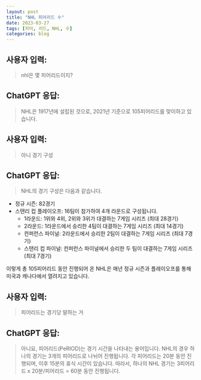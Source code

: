 ```yaml
---
layout: post
title: "NHL 피어리드 수"
date: 2023-03-27
tags: [피어, 리드, NHL, 수]
categories: blog
---
```


## 사용자 입력:
> nhl은 몇 피어리드이지?

## ChatGPT 응답:
> NHL은 1917년에 설립된 것으로, 2021년 기준으로 105피어리드를 맞이하고 있습니다.

## 사용자 입력:
> 아니 경기 구성

## ChatGPT 응답:
> NHL의 경기 구성은 다음과 같습니다.

- 정규 시즌: 82경기
- 스탠리 컵 플레이오프: 16팀이 참가하여 4개 라운드로 구성됩니다.
    - 1라운드: 1위와 4위, 2위와 3위가 대결하는 7게임 시리즈 (최대 28경기)
    - 2라운드: 1라운드에서 승리한 4팀이 대결하는 7게임 시리즈 (최대 14경기)
    - 컨퍼런스 파이널: 2라운드에서 승리한 2팀이 대결하는 7게임 시리즈 (최대 7경기)
    - 스탠리 컵 파이널: 컨퍼런스 파이널에서 승리한 두 팀이 대결하는 7게임 시리즈 (최대 7경기)

이렇게 총 105피어리드 동안 진행되어 온 NHL은 매년 정규 시즌과 플레이오프를 통해 미국과 캐나다에서 열려지고 있습니다.

## 사용자 입력:
> 피어리드는 경기당 말하는 거

## ChatGPT 응답:
> 아니요, 피어리드(PeRIOD)는 경기 시간을 나타내는 용어입니다. NHL의 경우 하나의 경기는 3개의 피어리드로 나뉘어 진행됩니다. 각 피어리드는 20분 동안 진행되며, 이후 15분의 휴식 시간이 있습니다. 따라서, 하나의 NHL 경기는 3피어리드 x 20분/피어리드 = 60분 동안 진행됩니다.

